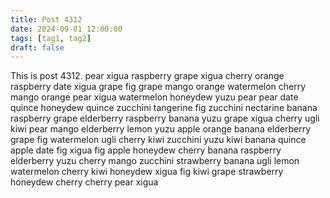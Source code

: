 ```yaml
---
title: Post 4312
date: 2024-09-01 12:00:00
tags: [tag1, tag2]
draft: false
---
```

This is post 4312.
pear
xigua
raspberry
grape
xigua
cherry
orange
raspberry
date
xigua
grape
fig
grape
mango
orange
watermelon
cherry
mango
orange
pear
xigua
watermelon
honeydew
yuzu
pear
pear
date
quince
honeydew
quince
zucchini
tangerine
fig
zucchini
nectarine
banana
raspberry
grape
elderberry
raspberry
banana
yuzu
grape
xigua
cherry
ugli
kiwi
pear
mango
elderberry
lemon
yuzu
apple
orange
banana
elderberry
grape
fig
watermelon
ugli
cherry
kiwi
zucchini
yuzu
kiwi
banana
quince
apple
date
fig
xigua
fig
apple
honeydew
cherry
banana
raspberry
elderberry
yuzu
cherry
mango
zucchini
strawberry
banana
ugli
lemon
watermelon
cherry
kiwi
honeydew
xigua
fig
kiwi
grape
strawberry
honeydew
cherry
cherry
pear
xigua
